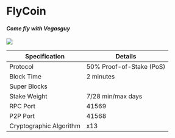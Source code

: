 <h1>FlyCoin</h1>
<h4><i>Come fly with Vegasguy</i></h4>
<img src="http://www.bitcoinlasvegas.net/files/flycoin-banner.jpg" />

| Specification  | Details |
| ------------- | ------------- |
| Protocol  | 50% Proof-of-Stake (PoS)  |
| Block Time  | 2 minutes |
| Super Blocks |
| Stake Weight | 7/28 min/max days |
| RPC Port  | 41569  |
| P2P Port | 41568 |
| Cryptographic Algorithm  | x13  |

